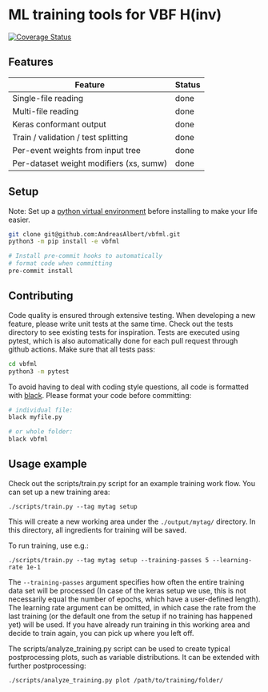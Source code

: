 # ML training tools for VBF H(inv)

[![Coverage Status](https://coveralls.io/repos/github/AndreasAlbert/vbfml/badge.svg?branch=main)](https://coveralls.io/github/AndreasAlbert/vbfml?branch=main)


## Features

| Feature | Status |
| ------- | ------ |
| Single-file reading | done |
| Multi-file reading | done |
| Keras conformant output | done |
| Train / validation / test splitting | done |
| Per-event weights from input tree | done |
| Per-dataset weight modifiers (xs, sumw) | done |


## Setup

Note: Set up a [python virtual environment](https://docs.python.org/3/tutorial/venv.html) before installing to make your life easier.

```bash
git clone git@github.com:AndreasAlbert/vbfml.git
python3 -m pip install -e vbfml

# Install pre-commit hooks to automatically
# format code when committing
pre-commit install 
```

## Contributing

Code quality is ensured through extensive testing. When developing a new feature, please write unit tests at the same time. Check out the tests directory to see existing tests for inspiration. 
Tests are executed using pytest, which is also automatically done for each pull request through github actions. Make sure that all tests pass:

```bash
cd vbfml
python3 -m pytest
```

To avoid having to deal with coding style questions, all code is formatted with [black](https://github.com/psf/black). Please format your code before committing:

```bash
# individual file:
black myfile.py

# or whole folder:
black vbfml
```

## Usage example

Check out the scripts/train.py script for an example training work flow. You can set up a new training area:

```
./scripts/train.py --tag mytag setup
```

This will create a new working area under the `./output/mytag/` directory. In this directory, all ingredients for training will be saved.

To run training, use e.g.:

```
./scripts/train.py --tag mytag setup --training-passes 5 --learning-rate 1e-1
```

The `--training-passes` argument specifies how often the entire training data set will be processed (In case of the keras setup we use, this is not necessarily equal the number of epochs, which have a user-defined length). The learning rate argument can be omitted, in which case the rate from the last training (or the default one from the setup if no training has happened yet) will be used. If you have already run training in this working area and decide to train again, you can pick up where you left off.


The scripts/analyze_training.py script can be used to create typical postprocessing plots, such as variable distributions. It can be extended with further postprocessing:

```bash
./scripts/analyze_training.py plot /path/to/training/folder/
```
